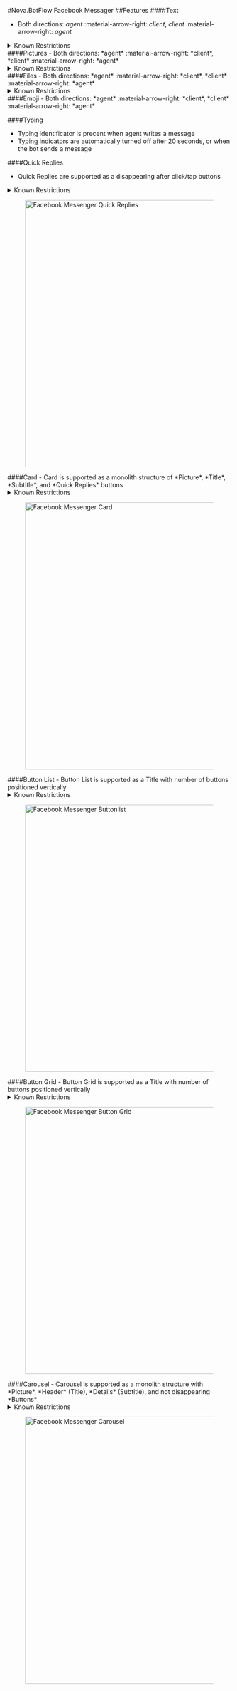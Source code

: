 #Nova.BotFlow Facebook Messager
##Features
####Text
- Both directions: *agent* :material-arrow-right: *client*, *client* :material-arrow-right: *agent*

<details><summary>Known Restrictions</summary>
<p>
```
• Text character limit: 640 UTF-8
```
</p>
</details>
####Pictures
- Both directions: *agent* :material-arrow-right: *client*, *client* :material-arrow-right: *agent*

<details><summary>Known Restrictions</summary>
<p>
```
• Picture size limit is: 1 GB (width 720px, 960px, or 2048 px)
• Picture formats: jpeg, png, gif		
• Description text: no
```
</p>
</details>
####Files
- Both directions: *agent* :material-arrow-right: *client*, *client* :material-arrow-right: *agent*

<details><summary>Known Restrictions</summary>
<p>
```
• File size limit is: 25 MB
• Video size limit is: 1 GB
• Video formats: any (mp4 and MOV are recommended)
```
</p>
</details>
####Emoji
- Both directions: *agent* :material-arrow-right: *client*, *client* :material-arrow-right: *agent*

####Typing
- Typing identificator is precent when agent writes a message
- Typing indicators are automatically turned off after 20 seconds, or when the bot sends a message

####Quick Replies
- Quick Replies are supported as a disappearing after click/tap buttons
<details><summary>Known Restrictions</summary>
<p>
```
• Type: Quick Replies
• Maximum content length is 20000 characters
• Maximum label (buttons text) length 23 characters in Web client and Mobile client
• Maximum label (buttons text) length 14 characters on Facebook website in widget 
• Maximum 13 buttons
• Context (Action Prompt) is required
```
</p>
</details>
<figure> <img src="/nova.docs/components/botflow/examples/FacebookFlowQuickReplies.png" title="Facebook Messenger Quick Replies" width="600" height"500"> </a> </figure>
####Card
- Card is supported as a monolith structure of *Picture*, *Title*, *Subtitle*, and *Quick Replies* buttons
<details><summary>Known Restrictions</summary>
<p>
```
• Type: Generic Template
• Maximum Title length is 80 characters
• Maximum Subtitle length is 80 characters
• Maximum 3 buttons
• Maximum label (buttons text) length 23 characters in Web client and Mobile client
• Maximum label (buttons text) length 14 characters on Facebook website in widget
```
</p>
</details>
<figure> <img src="/nova.docs/components/botflow/examples/FacebookFlowCard.png" title="Facebook Messenger Card" width="600" height"500"> </a> </figure>
####Button List
- Button List is supported as a Title with number of buttons positioned vertically 
<details><summary>Known Restrictions</summary>
<p>
```
• Type: Generic Template
• Maximum Title length is 80 characters
• Maximum 3 buttons
• Maximum label (buttons text) length 23 characters in Web client and Mobile client
• Maximum label (buttons text) length 14 characters on Facebook website in widget
• Context (Action Prompt) is required
```
</p>
</details>
<figure> <img src="/nova.docs/components/botflow/examples/FacebookFlowButtonlist.png" title="Facebook Messenger Buttonlist" width="600" height"500"> </a> </figure>
####Button Grid
- Button Grid is supported as a Title with number of buttons positioned vertically 
<details><summary>Known Restrictions</summary>
<p>
```
• Type: Generic Template
• Maximum Title length is 80 characters
• Maximum 3 buttons
• Maximum label (buttons text) length 23 characters in Web client and Mobile client
• Maximum label (buttons text) length 14 characters on Facebook website in widget
• Context (Action Prompt) is required
```
</p>
</details>
<figure> <img src="/nova.docs/components/botflow/examples/FacebookFlowButtongrid.png" title="Facebook Messenger Button Grid" width="600" height"500"> </a> </figure>
####Carousel
- Carousel is supported as a monolith structure with *Picture*, *Header* (Title), *Details* (Subtitle), and not disappearing *Buttons*
<details><summary>Known Restrictions</summary>
<p>
```
• Type: Generic Template
• Pictures in jpg, png and gif formats
• Maximum up to 10 carousel blocks (cards)
• Maximum Title length is 80 characters
• Maximum Subtitle length is 80 characters
• Maximum 3 buttons under every card
• Maximum label (buttons text) length 23 characters in Web client and Mobile client
• Maximum label (buttons text) length 14 characters on Facebook website in widget
• Context (Action Prompt) is required
```
</p>
</details>
<figure> <img src="/nova.docs/components/botflow/examples/FacebookFlowCarousel.png" title="Facebook Messenger Carousel" width="600" height"500"> </a> </figure>